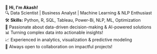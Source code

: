 👋 **Hi, I'm Akash!**  
🔍 Data Scientist | Business Analyst | Machine Learning & NLP Enthusiast  
🛠 **Skills:** Python, R, SQL, Tableau, Power-Bi, NLP, ML, Optimization  
🚀 Passionate about data-driven decision-making & AI-powered solutions  
📊 Turning complex data into actionable insights!  
📈 Experienced in analytics, visualization & predictive modeling  
🤝 Always open to collaboration on impactful projects! 
